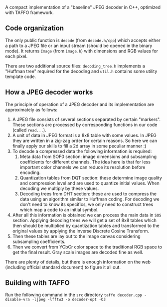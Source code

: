 A compact implementation of a "baseline" JPEG decoder in C++, optimized with TAFFO framework.

Code organization
-----------------

The only public function is `decode` (from `decode.h/cpp`) which accepts either a path to a JPEG file or an input stream (should be opened in the binary mode). It returns `Image` (from `image.h`) with dimensions and RGB values for each pixel.

There are two additional source files: `decoding_tree.h` implements a "Huffman tree" required for the decoding and `util.h` contains some utility template code.

How a JPEG decoder works
---------------------------

The principle of operation of a JPEG decoder and its implementation are approximately as follows:

1. A JPEG file consists of several sections separated by certain "markers". These sections are processed by corresponding functions in our code (called `read...`).
2. A unit of data in JPEG format is a 8x8 table with some values. In JPEG they are written in a zig-zag order for certain reasons. So here we can finally apply our skills to fill a 2d array in some peculiar manner :)
2. To decode a compressed data the following information is required:
   1. Meta data from SOF0 section: image dimensions and subsampling coefficients for different channels. The idea here is that for less important color channels we can reduce its resolution before encoding.
   2. Quantization tables from DQT section: these determine image quality and compression level and are used to quantize initial values. When decoding we multiply by these values.
   3. Decoding trees from DHT section: these are used to compress the data using an algorithm similar to Huffman coding. For decoding we don't need to know its specifics, we only need to construct trees which map a code to an initial symbol.
3. After all this information is obtained we can process the main data in `SOS` section. Applying decoding trees we will get a set of 8x8 tables which then should be multiplied by quantization tables and transformed to the original values by applying the Inverse Discrete Cosine Transform.
4. Then these tables are lay out to the image canvas considering subsampling coefficients.
5. Then we convert from YCbCr color space to the traditional RGB space to get the final result. Gray scale images are decoded fine as well.

There are plenty of details, but there is enough information on the web (including official standard document) to figure  it all out.


Building with TAFFO
--------
Run the following command in the `src` directory
`taffo decoder.cpp -disable-vra -ljpeg -lfftw3 -o decoder-opt -O3`
